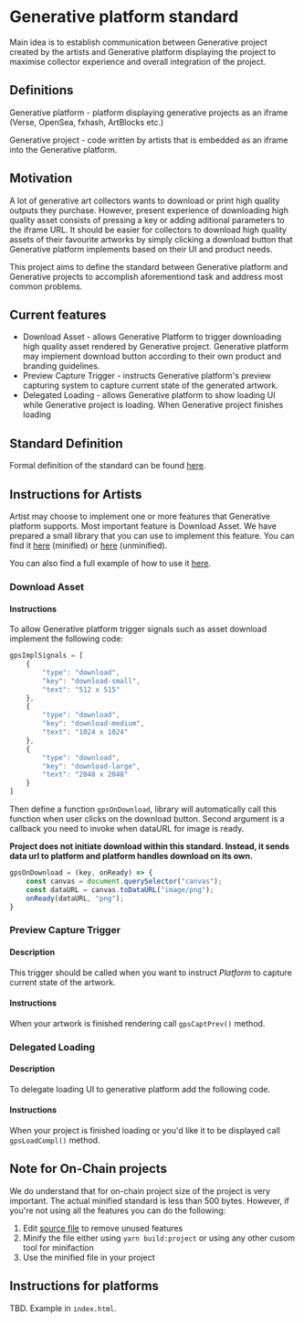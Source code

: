 # Generative platform standard

Main idea is to establish communication between Generative project created by the artists and Generative platform displaying the project
to maximise collector experience and overall integration of the project.

## Definitions

Generative platform - platform displaying generative projects as an iframe (Verse, OpenSea, fxhash, ArtBlocks etc.)

Generative project - code written by artists that is embedded as an iframe into the Generative platform.

## Motivation

A lot of generative art collectors wants to download or print high quality outputs they purchase. However, present experience of downloading high quality asset consists of pressing a key or adding aditional parameters to the iframe URL. It should be easier for collectors to download high quality assets of their favourite artworks by simply clicking a download button that Generative platform implements based on their UI and product needs.

This project aims to define the standard between Generative platform and Generative projects to accomplish aforementiond task and address most common problems.

## Current features

- Download Asset - allows Generative Platform to trigger downloading high quality asset rendered by Generative project. Generative platform may implement download button according to their own product and branding guidelines.
- Preview Capture Trigger - instructs Generative platform's preview capturing system to capture current state of the generated artwork.
- Delegated Loading - allows Generative platform to show loading UI while Generative project is loading. When Generative project finishes loading

## Standard Definition

Formal definition of the standard can be found [here](STANDARD.md).

## Instructions for Artists

Artist may choose to implement one or more features that Generative platform supports. Most important feature
is Download Asset. We have prepared a small library that you can use to implement this feature. You can find
it [here](build/genps-project.min.js) (minified) or [here](src/genps-project.js) (unminified).

You can also find a full example of how to use it [here](example/project).

### Download Asset
#### Instructions
To allow Generative platform trigger signals such as asset download implement the following code:

```js
gpsImplSignals = [
    {
        "type": "download",
        "key": "download-small",
        "text": "512 x 515"
    },
    {
        "type": "download",
        "key": "download-medium",
        "text": "1024 x 1024"
    },
    {
        "type": "download",
        "key": "download-large",
        "text": "2048 x 2048"
    }
]
```

Then define a function `gpsOnDownload`, library will automatically call this function when user clicks on the download
button. Second argument is a callback you need to invoke when dataURL for image is ready.

**Project does not initiate download within this standard. Instead, it sends data url to platform
and platform handles download on its own.**

```js
gpsOnDownload = (key, onReady) => {
    const canvas = document.querySelector("canvas");
    const dataURL = canvas.toDataURL("image/png");
    onReady(dataURL, "png");
}
```

### Preview Capture Trigger
#### Description
This trigger should be called when you want to instruct _Platform_ to capture current state of the artwork.

#### Instructions
When your artwork is finished rendering call `gpsCaptPrev()` method.

### Delegated Loading
#### Description
To delegate loading UI to generative platform add the following code.

#### Instructions
When your project is finished loading or you'd like it to be displayed call `gpsLoadCompl()` method.

## Note for On-Chain projects

We do understand that for on-chain project size of the project is very important.
The actual minified standard is less than 500 bytes. However, if you're not using all the features
you can do the following:
1. Edit [source file](/src/genps-project.js) to remove unused features
2. Minify the file either using `yarn build:project` or using any other cusom tool for minifaction
3. Use the minified file in your project

## Instructions for platforms

TBD. Example in `index.html`.
